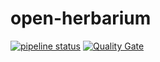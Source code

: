 # open-herbarium

[![pipeline status](https://git.loe.auf.uni-rostock.de/werbeo/open-herbarium/badges/develop/pipeline.svg)](https://git.loe.auf.uni-rostock.de/werbeo/open-herbarium/commits/develop) [![Quality Gate](https://sonar.loe.auf.uni-rostock.de/api/badges/gate?key=org.open-herbarium:open-herbarium-parent)](https://sonar.loe.auf.uni-rostock.de/dashboard/index/org.open-herbarium:open-herbarium-parent>)